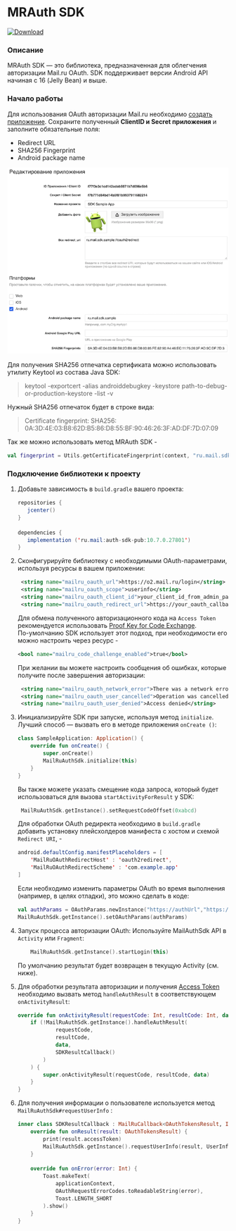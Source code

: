 # MRAuth SDK
[ ![Download](https://api.bintray.com/packages/govorovsky/mailru/auth-sdk-pub/images/download.svg) ](https://bintray.com/govorovsky/mailru/auth-sdk-pub/_latestVersion)

### Описание
MRAuth SDK — это библиотека, предназначенная для облегчения авторизации Mail.ru OAuth.
SDK поддерживает версии Android API начиная с 16 (Jelly Bean) и выше.


### Начало работы

Для использования OAuth авторизации Mail.ru необходимо [создать приложение](https://o2.mail.ru/app/). 
Сохраните полученный **ClientID и Secret приложения** и заполните обязательные поля: 
* Redirect URL
* SHA256 Fingerprint
* Android package name

![Пример настроек Sample проекта](docs/app-example.png)

Для получения SHA256 отпечатка сертификата можно использовать утилиту Keytool из состава Java SDK:

> keytool -exportcert -alias androiddebugkey -keystore path-to-debug-or-production-keystore -list -v

Нужный SHA256 отпечаток будет в строке вида:
> Certificate fingerprint: SHA256: 0A:3D:4E:03:B8:62D:B5:86:D8:55:BF:90:46:26:3F:AD:DF:7D:07:09

Так же можно использовать метод MRAuth SDK - 
```kotlin
val fingerprint = Utils.getCertificateFingerprint(context, "ru.mail.sdk.sample", Utils.DigestAlgorithm.SHA256)
```

### Подключение библиотеки к проекту

1. Добавьте зависимость в `build.gradle` вашего проекта:

    ```java
    repositories {
       jcenter()
    }
    
    dependencies {
       implementation ('ru.mail:auth-sdk-pub:10.7.0.27801')
    }
    ``` 

2. Сконфигурируйте библиотеку с необходимыми OAuth-параметрами, используя ресурсы в вашем приложении:

    ```xml
     <string name="mailru_oauth_url">https://o2.mail.ru/login</string>
     <string name="mailru_oauth_scope">userinfo</string>
     <string name="mailru_oauth_client_id">your_client_id_from_admin_panel</string>
     <string name="mailru_oauth_redirect_url">https://your_oauth_callback_from_admin_panel</string>
    ```
    
    Для обмена полученного авторизационного кода на `Access Token` рекомендуется использовать [Proof Key for Code Exchange](https://tools.ietf.org/html/rfc7636).  
    По-умолчанию SDK использует этот подход, при необходимости его можно настроить через ресурс -
    ```xml
    <bool name="mailru_code_challenge_enabled">true</bool>
    ```
    
    При желании вы можете настроить сообщения об ошибках, которые получите после завершения авторизации:
    
    ```xml
     <string name="mailru_oauth_network_error">There was a network error</string>
     <string name="mailru_oauth_user_cancelled">Operation was cancelled</string>
     <string name="mailru_oauth_user_denied">Access denied</string>
    ```
    
3. Инициализируйте SDK при запуске, используя метод `initialize`. Лучший способ — вызвать его в методе приложения `onCreate ()`:

    ```kotlin
    class SampleApplication: Application() {
        override fun onCreate() {
            super.onCreate()
            MailRuAuthSdk.initialize(this)
        }
    }
    ```
    Вы также можете указать смещение кода запроса, который будет использоваться для вызова `startActivityForResult` у SDK:

    ```kotlin
     MailRuAuthSdk.getInstance().setRequestCodeOffset(0xabcd)
    ```
    Для обработки OAuth редиректа необходимо в `build.gradle` добавить установку плейсхолдеров манифеста c хостом и схемой `Redirect URI`,  -

    ```java
    android.defaultConfig.manifestPlaceholders = [
        'MailRuOAuthRedirectHost' : 'oauth2redirect',
        'MailRuOAuthRedirectScheme' : 'com.example.app'
    ]
    ```
    
    Если необходимо изменить параметры OAuth во время выполнения (например, в целях отладки), это можно сделать в коде: 

    ```kotlin
    val authParams = OAuthParams.newInstance("https://authUrl","https://redirecturl","scope","cliendId", true)
    MailRuAuthSdk.getInstance().setOAuthParams(authParams)
    ```

4. Запуск процесса авторизации OAuth:
    Используйте MailAuthSdk API в `Activity` или `Fragment`:
    ```kotlin
        MailRuAuthSdk.getInstance().startLogin(this)
    ```
      По умолчанию результат будет возвращен в текущую Activity (см. ниже).
      
    
5. Для обработки результата авторизации и получения [Access Token](https://o2.mail.ru/docs#6-%D0%BF%D0%BE%D0%BB%D1%83%D1%87%D0%B5%D0%BD%D0%B8%D0%B5%D1%82%D0%BE%D0%BA%D0%B5%D0%BD%D0%B0) необходимо вызвать метод `handleAuthResult` в соответствующем `onActivityResult`:
    ```kotlin
    override fun onActivityResult(requestCode: Int, resultCode: Int, data: Intent?) {
        if (!MailRuAuthSdk.getInstance().handleAuthResult(
                requestCode,
                resultCode,
                data,
                SDKResultCallback()
            )
        ) {
            super.onActivityResult(requestCode, resultCode, data)
        }
    }
    ```
6. Для получения информации о пользователе используется метод `MailRuAuthSdk#requestUserInfo` :
    ```kotlin
    inner class SDKResultCallback : MailRuCallback<OAuthTokensResult, Int> {
        override fun onResult(result: OAuthTokensResult) {
            print(result.accessToken)
            MailRuAuthSdk.getInstance().requestUserInfo(result, UserInfoCallback())
        }

        override fun onError(error: Int) {
            Toast.makeText(
                applicationContext,
                OAuthRequestErrorCodes.toReadableString(error),
                Toast.LENGTH_SHORT
            ).show()
        }
    }
    ```
